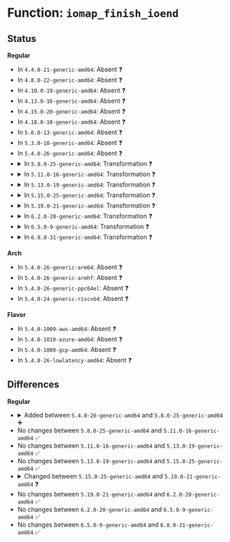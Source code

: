 # Function: <code>iomap_finish_ioend</code>

## Status
<b>Regular</b>
<ul>
<li>
In <code>4.4.0-21-generic-amd64</code>: Absent ❓
</li>
<li>
In <code>4.8.0-22-generic-amd64</code>: Absent ❓
</li>
<li>
In <code>4.10.0-19-generic-amd64</code>: Absent ❓
</li>
<li>
In <code>4.13.0-16-generic-amd64</code>: Absent ❓
</li>
<li>
In <code>4.15.0-20-generic-amd64</code>: Absent ❓
</li>
<li>
In <code>4.18.0-10-generic-amd64</code>: Absent ❓
</li>
<li>
In <code>5.0.0-13-generic-amd64</code>: Absent ❓
</li>
<li>
In <code>5.3.0-18-generic-amd64</code>: Absent ❓
</li>
<li>
In <code>5.4.0-26-generic-amd64</code>: Absent ❓
</li>
<li>
<details>
<summary>In <code>5.8.0-25-generic-amd64</code>: Transformation ❓</summary>

```c
void iomap_finish_ioend(struct iomap_ioend * ioend, int error)
```

```json
{
  "name": "iomap_finish_ioend",
  "collision_type": "Unique Static",
  "inline_type": "No",
  "funcs": [
    {
      "addr": 0,
      "name": "iomap_finish_ioend",
      "external": false,
      "loc": "fs/iomap/buffered-io.c:1095",
      "file": "fs/iomap/buffered-io.c",
      "inline": "seen, unknown",
      "caller_inline": [],
      "caller_func": [
        "fs/iomap/buffered-io.c:iomap_writepage_end_bio",
        "fs/iomap/buffered-io.c:iomap_finish_ioends",
        "fs/iomap/buffered-io.c:iomap_finish_ioends"
      ]
    }
  ],
  "symbols": [
    {
      "addr": 18446744071582691968,
      "name": "iomap_finish_ioend",
      "section": ".text",
      "bind": "STB_LOCAL",
      "size": 362
    },
    {
      "addr": 18446744071582698733,
      "name": "iomap_finish_ioend.cold",
      "section": ".text",
      "bind": "STB_LOCAL",
      "size": 40
    }
  ]
}
```
</details>
</li>
<li>
<details>
<summary>In <code>5.11.0-16-generic-amd64</code>: Transformation ❓</summary>

```c
void iomap_finish_ioend(struct iomap_ioend * ioend, int error)
```

```json
{
  "name": "iomap_finish_ioend",
  "collision_type": "Unique Static",
  "inline_type": "No",
  "funcs": [
    {
      "addr": 0,
      "name": "iomap_finish_ioend",
      "external": false,
      "loc": "fs/iomap/buffered-io.c:1064",
      "file": "fs/iomap/buffered-io.c",
      "inline": "seen, unknown",
      "caller_inline": [],
      "caller_func": [
        "fs/iomap/buffered-io.c:iomap_writepage_end_bio",
        "fs/iomap/buffered-io.c:iomap_finish_ioends",
        "fs/iomap/buffered-io.c:iomap_finish_ioends"
      ]
    }
  ],
  "symbols": [
    {
      "addr": 18446744071582762928,
      "name": "iomap_finish_ioend",
      "section": ".text",
      "bind": "STB_LOCAL",
      "size": 361
    },
    {
      "addr": 18446744071591344935,
      "name": "iomap_finish_ioend.cold",
      "section": ".text",
      "bind": "STB_LOCAL",
      "size": 40
    }
  ]
}
```
</details>
</li>
<li>
<details>
<summary>In <code>5.13.0-19-generic-amd64</code>: Transformation ❓</summary>

```c
void iomap_finish_ioend(struct iomap_ioend * ioend, int error)
```

```json
{
  "name": "iomap_finish_ioend",
  "collision_type": "Unique Static",
  "inline_type": "No",
  "funcs": [
    {
      "addr": 0,
      "name": "iomap_finish_ioend",
      "external": false,
      "loc": "fs/iomap/buffered-io.c:1064",
      "file": "fs/iomap/buffered-io.c",
      "inline": "seen, unknown",
      "caller_inline": [],
      "caller_func": [
        "fs/iomap/buffered-io.c:iomap_writepage_end_bio",
        "fs/iomap/buffered-io.c:iomap_finish_ioends",
        "fs/iomap/buffered-io.c:iomap_finish_ioends"
      ]
    }
  ],
  "symbols": [
    {
      "addr": 18446744071582788816,
      "name": "iomap_finish_ioend",
      "section": ".text",
      "bind": "STB_LOCAL",
      "size": 581
    },
    {
      "addr": 18446744071591287686,
      "name": "iomap_finish_ioend.cold",
      "section": ".text",
      "bind": "STB_LOCAL",
      "size": 44
    }
  ]
}
```
</details>
</li>
<li>
<details>
<summary>In <code>5.15.0-25-generic-amd64</code>: Transformation ❓</summary>

```c
void iomap_finish_ioend(struct iomap_ioend * ioend, int error)
```

```json
{
  "name": "iomap_finish_ioend",
  "collision_type": "Unique Static",
  "inline_type": "No",
  "funcs": [
    {
      "addr": 0,
      "name": "iomap_finish_ioend",
      "external": false,
      "loc": "fs/iomap/buffered-io.c:1033",
      "file": "fs/iomap/buffered-io.c",
      "inline": "seen, unknown",
      "caller_inline": [],
      "caller_func": [
        "fs/iomap/buffered-io.c:iomap_writepage_end_bio",
        "fs/iomap/buffered-io.c:iomap_finish_ioends",
        "fs/iomap/buffered-io.c:iomap_finish_ioends"
      ]
    }
  ],
  "symbols": [
    {
      "addr": 18446744071583114080,
      "name": "iomap_finish_ioend",
      "section": ".text",
      "bind": "STB_LOCAL",
      "size": 642
    },
    {
      "addr": 18446744071592245031,
      "name": "iomap_finish_ioend.cold",
      "section": ".text",
      "bind": "STB_LOCAL",
      "size": 98
    }
  ]
}
```
</details>
</li>
<li>
<details>
<summary>In <code>5.19.0-21-generic-amd64</code>: Transformation ❓</summary>

```c
u32 iomap_finish_ioend(struct iomap_ioend * ioend, int error)
```

```json
{
  "name": "iomap_finish_ioend",
  "collision_type": "Unique Static",
  "inline_type": "No",
  "funcs": [
    {
      "addr": 0,
      "name": "iomap_finish_ioend",
      "external": false,
      "loc": "fs/iomap/buffered-io.c:1030",
      "file": "fs/iomap/buffered-io.c",
      "inline": "seen, unknown",
      "caller_inline": [],
      "caller_func": [
        "fs/iomap/buffered-io.c:iomap_writepage_end_bio",
        "fs/iomap/buffered-io.c:iomap_finish_ioends",
        "fs/iomap/buffered-io.c:iomap_finish_ioends"
      ]
    }
  ],
  "symbols": [
    {
      "addr": 18446744071583597600,
      "name": "iomap_finish_ioend",
      "section": ".text",
      "bind": "STB_LOCAL",
      "size": 1637
    },
    {
      "addr": 18446744071594024235,
      "name": "iomap_finish_ioend.cold",
      "section": ".text",
      "bind": "STB_LOCAL",
      "size": 261
    }
  ]
}
```
</details>
</li>
<li>
<details>
<summary>In <code>6.2.0-20-generic-amd64</code>: Transformation ❓</summary>

```c
u32 iomap_finish_ioend(struct iomap_ioend * ioend, int error)
```

```json
{
  "name": "iomap_finish_ioend",
  "collision_type": "Unique Static",
  "inline_type": "No",
  "funcs": [
    {
      "addr": 0,
      "name": "iomap_finish_ioend",
      "external": false,
      "loc": "fs/iomap/buffered-io.c:1291",
      "file": "fs/iomap/buffered-io.c",
      "inline": "seen, unknown",
      "caller_inline": [],
      "caller_func": [
        "fs/iomap/buffered-io.c:iomap_writepage_end_bio",
        "fs/iomap/buffered-io.c:iomap_finish_ioends",
        "fs/iomap/buffered-io.c:iomap_finish_ioends"
      ]
    }
  ],
  "symbols": [
    {
      "addr": 18446744071584203424,
      "name": "iomap_finish_ioend",
      "section": ".text",
      "bind": "STB_LOCAL",
      "size": 1196
    },
    {
      "addr": 18446744071596059796,
      "name": "iomap_finish_ioend.cold",
      "section": ".text",
      "bind": "STB_LOCAL",
      "size": 219
    }
  ]
}
```
</details>
</li>
<li>
<details>
<summary>In <code>6.5.0-9-generic-amd64</code>: Transformation ❓</summary>

```c
u32 iomap_finish_ioend(struct iomap_ioend * ioend, int error)
```

```json
{
  "name": "iomap_finish_ioend",
  "collision_type": "Unique Static",
  "inline_type": "No",
  "funcs": [
    {
      "addr": 0,
      "name": "iomap_finish_ioend",
      "external": false,
      "loc": "fs/iomap/buffered-io.c:1311",
      "file": "fs/iomap/buffered-io.c",
      "inline": "seen, unknown",
      "caller_inline": [],
      "caller_func": [
        "fs/iomap/buffered-io.c:iomap_writepage_end_bio",
        "fs/iomap/buffered-io.c:iomap_finish_ioends",
        "fs/iomap/buffered-io.c:iomap_finish_ioends"
      ]
    }
  ],
  "symbols": [
    {
      "addr": 18446744071584433360,
      "name": "iomap_finish_ioend",
      "section": ".text",
      "bind": "STB_LOCAL",
      "size": 1138
    },
    {
      "addr": 18446744071596583983,
      "name": "iomap_finish_ioend.cold",
      "section": ".text",
      "bind": "STB_LOCAL",
      "size": 164
    }
  ]
}
```
</details>
</li>
<li>
<details>
<summary>In <code>6.8.0-31-generic-amd64</code>: Transformation ❓</summary>

```c
u32 iomap_finish_ioend(struct iomap_ioend * ioend, int error)
```

```json
{
  "name": "iomap_finish_ioend",
  "collision_type": "Unique Static",
  "inline_type": "No",
  "funcs": [
    {
      "addr": 0,
      "name": "iomap_finish_ioend",
      "external": false,
      "loc": "fs/iomap/buffered-io.c:1479",
      "file": "fs/iomap/buffered-io.c",
      "inline": "seen, unknown",
      "caller_inline": [],
      "caller_func": [
        "fs/iomap/buffered-io.c:iomap_writepage_end_bio",
        "fs/iomap/buffered-io.c:iomap_finish_ioends",
        "fs/iomap/buffered-io.c:iomap_finish_ioends"
      ]
    }
  ],
  "symbols": [
    {
      "addr": 18446744071584655024,
      "name": "iomap_finish_ioend",
      "section": ".text",
      "bind": "STB_LOCAL",
      "size": 1167
    },
    {
      "addr": 18446744071597489005,
      "name": "iomap_finish_ioend.cold",
      "section": ".text",
      "bind": "STB_LOCAL",
      "size": 179
    }
  ]
}
```
</details>
</li>
</ul>
<b>Arch</b>
<ul>
<li>
In <code>5.4.0-26-generic-arm64</code>: Absent ❓
</li>
<li>
In <code>5.4.0-26-generic-armhf</code>: Absent ❓
</li>
<li>
In <code>5.4.0-26-generic-ppc64el</code>: Absent ❓
</li>
<li>
In <code>5.4.0-24-generic-riscv64</code>: Absent ❓
</li>
</ul>
<b>Flavor</b>
<ul>
<li>
In <code>5.4.0-1009-aws-amd64</code>: Absent ❓
</li>
<li>
In <code>5.4.0-1010-azure-amd64</code>: Absent ❓
</li>
<li>
In <code>5.4.0-1009-gcp-amd64</code>: Absent ❓
</li>
<li>
In <code>5.4.0-26-lowlatency-amd64</code>: Absent ❓
</li>
</ul>

## Differences
<b>Regular</b>
<ul>
<li>
<details>
<summary>Added between <code>5.4.0-26-generic-amd64</code> and <code>5.8.0-25-generic-amd64</code> ➕</summary>

```c
void iomap_finish_ioend(struct iomap_ioend * ioend, int error)
```
</details>
</li>
<li>
No changes between <code>5.8.0-25-generic-amd64</code> and <code>5.11.0-16-generic-amd64</code> ✅
</li>
<li>
No changes between <code>5.11.0-16-generic-amd64</code> and <code>5.13.0-19-generic-amd64</code> ✅
</li>
<li>
No changes between <code>5.13.0-19-generic-amd64</code> and <code>5.15.0-25-generic-amd64</code> ✅
</li>
<li>
<details>
<summary>Changed between <code>5.15.0-25-generic-amd64</code> and <code>5.19.0-21-generic-amd64</code> ❓</summary>
<ul>
<li>
<b>Return type changed. </b>
<code>void</code> ➡️ <code>u32</code>
</li>
</ul>
</details>
</li>
<li>
No changes between <code>5.19.0-21-generic-amd64</code> and <code>6.2.0-20-generic-amd64</code> ✅
</li>
<li>
No changes between <code>6.2.0-20-generic-amd64</code> and <code>6.5.0-9-generic-amd64</code> ✅
</li>
<li>
No changes between <code>6.5.0-9-generic-amd64</code> and <code>6.8.0-31-generic-amd64</code> ✅
</li>
</ul>
